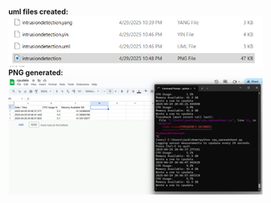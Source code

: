 **uml files created:**
<img src="lab_9.png" alt="lab_9" >
**PNG generated:**
<img src="lab_7.png" alt="lab_7" >
